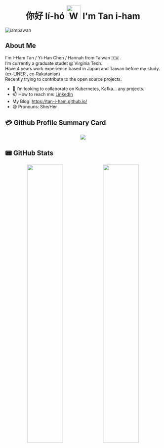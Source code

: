 <h1 align="center"> 你好 lí-hó <img src="https://raw.githubusercontent.com/nixin72/nixin72/master/wave.gif" 
         alt="Waving hand animated gif"
         height="45"
         width="45" /> I'm Tan i-ham</h1>
	 
<p align="left"> <img src="https://komarev.com/ghpvc/?username=tan-i-ham&label=Views&color=blue&style=plastic&style=for-the-badge" alt="iampawan" /> </p>

## About Me
I'm I-Ham Tan / Yi-Han Chen / Hannah from Taiwan 🇹🇼 . <br />
I’m currently a graduate studet @ Virginia Tech. <br /> 
Have 4 years work experience based in Japan and Taiwan before my study. (ex-LINER , ex-Rakutanian) <br />
Recently trying to contribute to the open source projects. <br />

- 👯 I’m looking to collaborate on Kubernetes, Kafka... any projects.
- 📫 How to reach me: [LinkedIn](https://www.linkedin.com/in/yihanchen-hannah/)
- My Blog: https://tan-i-ham.github.io/
- 😄 Pronouns: She/Her


## 💳 Github Profile Summary Card
<p align="center">
  <img src="https://github-profile-summary-cards.vercel.app/api/cards/profile-details?username=tan-i-ham&theme=nord_bright"/>
</p>

## 📟 GitHub Stats
<p align="center">
	<img width="48%" src="https://github-readme-stats.vercel.app/api?username=tan-i-ham&show_icons=true&theme=nord" />
	<img width="48%" src="https://github-readme-streak-stats.herokuapp.com/?user=tan-i-ham&theme=nord" />
</p>
